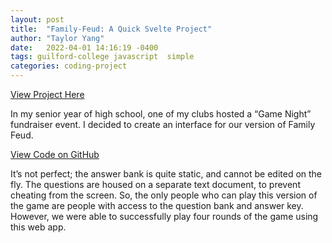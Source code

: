 ```yaml
---
layout: post
title:  "Family-Feud: A Quick Svelte Project"
author: "Taylor Yang"
date:   2022-04-01 14:16:19 -0400
tags: guilford-college javascript  simple
categories: coding-project
---
```


[View Project Here](https://family-feud-hosa.vercel.app/?q=1)

In my senior year of high school, one of my clubs hosted a “Game Night” fundraiser event.
I decided to create an interface for our version of Family Feud.

[View Code on GitHub](https://github.com/tayleyi/family-feud)

It’s not perfect; the answer bank is quite static, and cannot be edited on the fly.
The questions are housed on a separate text document, to prevent cheating from the screen.
So, the only people who can play this version of the game are people with access to the question bank and answer key. 
However, we were able to successfully play four rounds of the game using this web app.